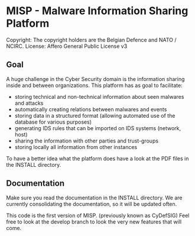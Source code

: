 MISP - Malware Information Sharing Platform
===========================================

Copyright: The copyright holders are the Belgian Defence and NATO / NCIRC.
License: Affero General Public License v3

Goal
----
A huge challenge in the Cyber Security domain is the information sharing inside and between organizations. 
This platform has as goal to facilitate:
* storing technical and non-technical information about seen malwares and attacks
* automatically creating relations between malwares and events
* storing data in a structured format (allowing automated use of the database for various purposes)
* generating IDS rules that can be imported on IDS systems (network, host)
* sharing the information with other parties and trust-groups
* storing locally all information from other instances

To have a better idea what the platform does have a look at the PDF files in the INSTALL directory.

Documentation
-------------
Make sure you read the documentation in the INSTALL directory.
We are currently consolidating the documentation, so it will be updated often.

This code is the first version of MISP. (previously known as CyDefSIG)
Feel free to look at the develop branch to look the very new features that will come.


